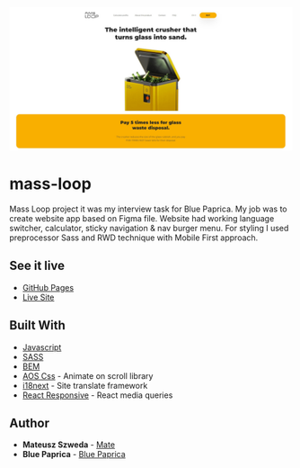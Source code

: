 ![Screenshot](./screenshot.jpg)

# mass-loop

Mass Loop project it was my interview task for Blue Paprica. My job was to create website app based on Figma file.
Website had working language switcher, calculator, sticky navigation & nav burger menu. For styling I used preprocessor Sass and RWD technique with Mobile First approach.

## See it live

-   [GitHub Pages](https://github.com/mate966/mass-loop)
-   [Live Site](https://mate966.github.io/mass-loop/)

## Built With

-   [Javascript](https://developer.mozilla.org/pl/docs/Web/JavaScript)
-   [SASS](https://sass-lang.com/)
-   [BEM](http://getbem.com/)
-   [AOS Css](https://michalsnik.github.io/aos/) - Animate on scroll library
-   [i18next](https://www.i18next.com/) - Site translate framework
-   [React Responsive](https://www.npmjs.com/package/react-responsive) - React media queries

## Author

-   **Mateusz Szweda** - [Mate](https://github.com/mate966)
-   **Blue Paprica** - [Blue Paprica](https://bluepaprica.com/)
